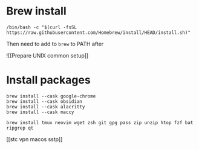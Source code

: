# Brew install
```
/bin/bash -c "$(curl -fsSL https://raw.githubusercontent.com/Homebrew/install/HEAD/install.sh)"
```
Then need to add to `brew` to PATH after 

![[Prepare UNIX common setup]]
# Install packages
~~~
brew install --cask google-chrome
brew install --cask obsidian
brew install --cask alacritty
brew install --cask maccy

brew install tmux neovim wget zsh git gpg pass zip unzip htop fzf bat ripgrep qt
~~~

[[stc vpn macos sstp]]